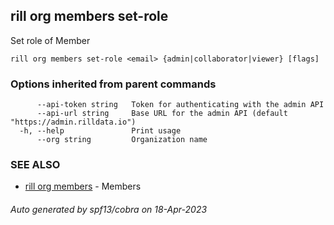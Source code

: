 ## rill org members set-role

Set role of Member

```
rill org members set-role <email> {admin|collaborator|viewer} [flags]
```

### Options inherited from parent commands

```
      --api-token string   Token for authenticating with the admin API
      --api-url string     Base URL for the admin API (default "https://admin.rilldata.io")
  -h, --help               Print usage
      --org string         Organization name
```

### SEE ALSO

* [rill org members](rill_org_members.md)	 - Members

###### Auto generated by spf13/cobra on 18-Apr-2023
